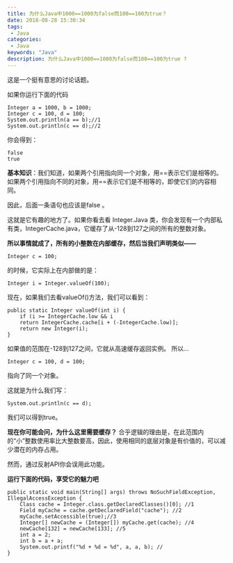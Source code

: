 ```yaml
---
title: 为什么Java中1000==1000为false而100==100为true？
date: 2018-08-28 15:30:34
tags: 
 - Java
categories: 
 - Java
keywords: "Java"
description: 为什么Java中1000==1000为false而100==100为true ?
---
```


这是一个挺有意思的讨论话题。

如果你运行下面的代码

```
Integer a = 1000, b = 1000;
Integer c = 100, d = 100;
System.out.println(a == b);//1   
System.out.println(c == d);//2 
```
你会得到：


```
false
true
```

**基本知识**：我们知道，如果两个引用指向同一个对象，用==表示它们是相等的。如果两个引用指向不同的对象，用\=\=表示它们是不相等的，即使它们的内容相同。

因此，后面一条语句也应该是false 。

这就是它有趣的地方了。如果你看去看 Integer.Java 类，你会发现有一个内部私有类，IntegerCache.java，它缓存了从-128到127之间的所有的整数对象。

**所以事情就成了，所有的小整数在内部缓存，然后当我们声明类似——**


```
Integer c = 100; 
```
的时候，它实际上在内部做的是：

```
Integer i = Integer.valueOf(100); 
```
现在，如果我们去看valueOf()方法，我们可以看到：

```
public static Integer valueOf(int i) {
    if (i >= IntegerCache.low && i
    return IntegerCache.cache[i + (-IntegerCache.low)];
    return new Integer(i);
}
```
如果值的范围在-128到127之间，它就从高速缓存返回实例。
所以…

```
Integer c = 100, d = 100; 
```
指向了同一个对象。

这就是为什么我们写：

```
System.out.println(c == d); 
```
我们可以得到true。

**现在你可能会问，为什么这里需要缓存？**
合乎逻辑的理由是，在此范围内的“小”整数使用率比大整数要高，因此，使用相同的底层对象是有价值的，可以减少潜在的内存占用。

然而，通过反射API你会误用此功能。

**运行下面的代码，享受它的魅力吧**

```
public static void main(String[] args) throws NoSuchFieldException, IllegalAccessException {
    Class cache = Integer.class.getDeclaredClasses()[0]; //1 
    Field myCache = cache.getDeclaredField("cache"); //2 
    myCache.setAccessible(true);//3 
    Integer[] newCache = (Integer[]) myCache.get(cache); //4 
    newCache[132] = newCache[133]; //5 
    int a = 2;
    int b = a + a;
    System.out.printf("%d + %d = %d", a, a, b); // 
} 
```
